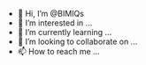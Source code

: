 - 👋 Hi, I’m @BIMIQs
- 👀 I’m interested in ...
- 🌱 I’m currently learning ...
- 💞️ I’m looking to collaborate on ...
- 📫 How to reach me ...

<!---
BIMIQs/BIMIQs is a ✨ special ✨ repository because its `README.md` (this file) appears on your GitHub profile.
You can click the Preview link to take a look at your changes.
--->

